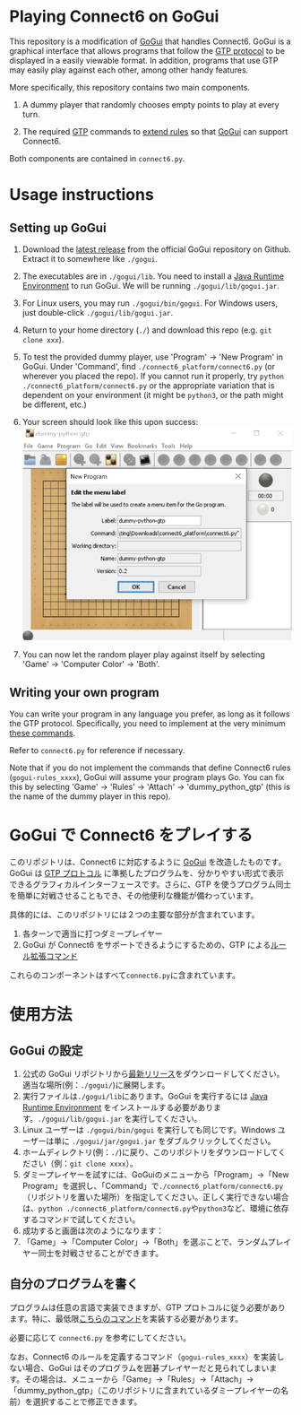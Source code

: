 # Playing Connect6 on GoGui

This repository is a modification of [GoGui](https://github.com/Remi-Coulom/gogui) that handles Connect6. GoGui is a graphical interface that allows programs that follow the [GTP protocol](http://www.lysator.liu.se/~gunnar/gtp/) to be displayed in a easily viewable format. In addition, programs that use GTP may easily play against each other, among other handy features.

More specifically, this repository contains two main components.

1. A dummy player that randomly chooses empty points to play at every turn.

2. The required [GTP](http://www.lysator.liu.se/~gunnar/gtp/) commands to [extend rules](https://www.kayufu.com/gogui/rules.html) so that [GoGui](https://github.com/Remi-Coulom/gogui) can support Connect6.

Both components are contained in `connect6.py`.

# Usage instructions
## Setting up GoGui

1. Download the [latest release](https://github.com/Remi-Coulom/gogui/releases/latest) from the official GoGui repository on Github. Extract it to somewhere like `./gogui`.

2. The executables are in `./gogui/lib`. You need to install a [Java Runtime Environment](https://www.java.com/) to run GoGui. We will be running `./gogui/lib/gogui.jar`.

3. For Linux users, you may run `./gogui/bin/gogui`. For Windows users, just double-click `./gogui/lib/gogui.jar`.

4. Return to your home directory (`./`) and download this repo (e.g. `git clone xxx`).

5. To test the provided dummy player, use 'Program' -> 'New Program' in GoGui. Under 'Command', find `./connect6_platform/connect6.py` (or wherever you placed the repo). If you cannot run it properly, try `python ./connect6_platform/connect6.py` or the appropriate variation that is dependent on your environment (it might be `python3`, or the path might be different, etc.)

6. Your screen should look like this upon success:
![attach_success](./fig/attach_success.png)

7. You can now let the random player play against itself by selecting 'Game' -> 'Computer Color' -> 'Both'.

## Writing your own program

You can write your program in any language you prefer, as long as it follows the GTP protocol. Specifically, you need to implement at the very minimum [these commands](https://www.lysator.liu.se/~gunnar/gtp/gtp2-spec-draft2/gtp2-spec.html#SECTION00071000000000000000).

Refer to `connect6.py` for reference if necessary.

Note that if you do not implement the commands that define Connect6 rules (`gogui-rules_xxxx`), GoGui will assume your program plays Go. You can fix this by selecting 'Game' -> 'Rules' -> 'Attach' -> 'dummy_python_gtp' (this is the name of the dummy player in this repo).


# GoGui で Connect6 をプレイする
このリポジトリは、Connect6 に対応するように [GoGui](https://github.com/Remi-Coulom/gogui) を改造したものです。GoGui は [GTP プロトコル](http://www.lysator.liu.se/~gunnar/gtp/) に準拠したプログラムを、分かりやすい形式で表示できるグラフィカルインターフェースです。さらに、GTP を使うプログラム同士を簡単に対戦させることもでき、その他便利な機能が備わっています。

具体的には、このリポジトリには２つの主要な部分が含まれています。

1. 各ターンで適当に打つダミープレイヤー
2. GoGui が Connect6 をサポートできるようにするための、GTP による[ルール拡張コマンド](https://www.kayufu.com/gogui/rules.html)

これらのコンポーネントはすべて`connect6.py`に含まれています。

# 使用方法
## GoGui の設定
1. 公式の GoGui リポジトリから[最新リリース](https://github.com/Remi-Coulom/gogui/releases/latest)をダウンロードしてください。適当な場所(例：`./gogui/`)に展開します。
2. 実行ファイルは`./gogui/lib`にあります。GoGui を実行するには [Java Runtime Environment](https://www.java.com/) をインストールする必要があります。`./gogui/lib/gogui.jar` を実行してください。
3. Linux ユーザーは `./gogui/bin/gogui` を実行しても同じです。Windows ユーザーは単に `./gogui/jar/gogui.jar` をダブルクリックしてください。
4. ホームディレクトリ(例：`./`)に戻り、このリポジトリをダウンロードしてください（例：`git clone xxxx`）。
5. ダミープレイヤーを試すには、GoGuiのメニューから「Program」->「New Program」を選択し、「Command」で`./connect6_platform/connect6.py`（リポジトリを置いた場所）を指定してください。正しく実行できない場合は、`python ./connect6_platform/connect6.py`や`python3`など、環境に依存するコマンドで試してください。
6. 成功すると画面は次のようになります：
7. 「Game」->「Computer Color」->「Both」を選ぶことで、ランダムプレイヤー同士を対戦させることができます。

## 自分のプログラムを書く
プログラムは任意の言語で実装できますが、GTP プロトコルに従う必要があります。特に、最低限[こちらのコマンド](https://www.lysator.liu.se/~gunnar/gtp/gtp2-spec-draft2/gtp2-spec.html#SECTION00071000000000000000)を実装する必要があります。

必要に応じて `connect6.py` を参考にしてください。

なお、Connect6 のルールを定義するコマンド（`gogui-rules_xxxx`）を実装しない場合、GoGui はそのプログラムを囲碁プレイヤーだと見られてしまいます。その場合は、メニューから「Game」->「Rules」->「Attach」->「dummy_python_gtp」（このリポジトリに含まれているダミープレイヤーの名前）を選択することで修正できます。